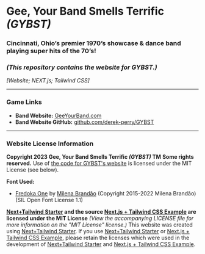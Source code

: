 # Gee, Your Band Smells Terrific _(GYBST)_
### Cincinnati, Ohio’s premier 1970’s showcase & dance band playing super hits of the 70’s!
### _(This repository contains the website for GYBST.)_
_[Website; NEXT.js; Tailwind CSS]_

---

### Game Links
- **Band Website:** [GeeYourBand.com](https://GeeYourBand.com "Visit the band website for Gee, Your Band Smells Terrific (GYBST) at GeeYourBand.com")
- **Band Website GitHub:** [github.com/derek-perry/GYBST](https://github.com/derek-perry/GYBST "Visit the GitHub for GeeYourBand.com at github.com/derek-perry/GYBST")

---

### Website License Information
**Copyright 2023 Gee, Your Band Smells Terrific _(GYBST)_ TM**
**Some rights reserved.**
Use of [the code for GYBST's website](https://github.com/derek-perry/GYBST "Visit the GitHub for GeeYourBand.com at github.com/derek-perry/GYBST") is licensed under the MIT License (see below).

**Font Used:**
- [Fredoka One](https://github.com/hafontia-zz/Fredoka-One "View the Fredoka One font on GitHub") by [Milena Brandão](https://www.milenabdesign.com/portfolio/fredoka-fonts) (Copyright 2015-2022 Milena Brandão) (SIL Open Font License 1.1)

**[Next+Tailwind Starter](https://github.com/derek-perry/next-tailwind-starter "Visit the GitHub repository for this Next+Tailwind Starter at github.com/derek-perry/next-tailwind-starter") and the source [Next.js + Tailwind CSS Example](https://github.com/vercel/next.js/tree/deprecated-main/examples/with-tailwindcss "Visit the Official Next.js + Tailwind CSS Example that this Starter was Based On at github.com/vercel/next.js/tree/deprecated-main/examples/with-tailwindcss") are licensed under the MIT License**
_(View the accompanying LICENSE file for more information on the "MIT License" license.)_
This website was created using [Next+Tailwind Starter](https://github.com/derek-perry/next-tailwind-starter "Visit the GitHub repository for this Next+Tailwind Starter at github.com/derek-perry/next-tailwind-starter"). If you use [Next+Tailwind Starter](https://github.com/derek-perry/next-tailwind-starter "Visit the GitHub repository for this Next+Tailwind Starter at github.com/derek-perry/next-tailwind-starter") or [Next.js + Tailwind CSS Example](https://github.com/vercel/next.js/tree/deprecated-main/examples/with-tailwindcss "Visit the Official Next.js + Tailwind CSS Example that this Starter was Based On at github.com/vercel/next.js/tree/deprecated-main/examples/with-tailwindcss"), please retain the licenses which were used in the development of [Next+Tailwind Starter](https://github.com/derek-perry/next-tailwind-starter "Visit the GitHub repository for this Next+Tailwind Starter at github.com/derek-perry/next-tailwind-starter") and [Next.js + Tailwind CSS Example](https://github.com/vercel/next.js/tree/deprecated-main/examples/with-tailwindcss "Visit the Official Next.js + Tailwind CSS Example that this Starter was Based On at github.com/vercel/next.js/tree/deprecated-main/examples/with-tailwindcss").